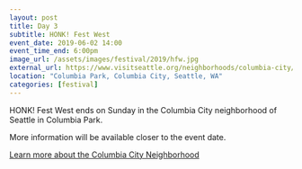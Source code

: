 ```yaml
---
layout: post
title: Day 3
subtitle: HONK! Fest West
event_date: 2019-06-02 14:00
event_time_end: 6:00pm
image_url: /assets/images/festival/2019/hfw.jpg
external_url: https://www.visitseattle.org/neighborhoods/columbia-city/
location: "Columbia Park, Columbia City, Seattle, WA"
categories: [festival]
---
```


HONK! Fest West ends on Sunday in the Columbia City neighborhood of Seattle in Columbia Park.

More information will be available closer to the event date.

[Learn more about the Columbia City Neighborhood](https://www.visitseattle.org/neighborhoods/columbia-city/)



